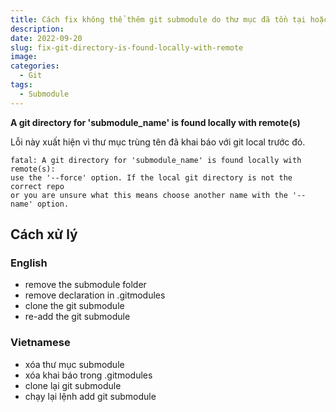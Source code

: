```yaml
---
title: Cách fix không thể thêm git submodule do thư mục đã tồn tại hoặc trùng tên
description:
date: 2022-09-20
slug: fix-git-directory-is-found-locally-with-remote
image:
categories:
  - Git
tags:
  - Submodule
---
```


**A git directory for 'submodule_name' is found locally with remote(s)**

Lỗi này xuất hiện vì thư mục trùng tên đã khai báo với git local trước đó.

```
fatal: A git directory for 'submodule_name' is found locally with remote(s):
use the '--force' option. If the local git directory is not the correct repo
or you are unsure what this means choose another name with the '--name' option.
```

## Cách xử lý

### English

* remove the submodule folder
* remove declaration in .gitmodules
* clone the git submodule
* re-add the git submodule

### Vietnamese

* xóa thư mục submodule
* xóa khai báo trong .gitmodules
* clone lại git submodule
* chạy lại lệnh add git submodule
